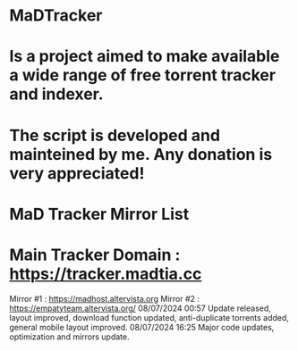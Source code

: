# MaDTracker
# Is a project aimed to make available a wide range of free torrent tracker and indexer. 
# The script is developed and mainteined by me. Any donation is very appreciated!
# MaD Tracker Mirror List
# Main Tracker Domain : https://tracker.madtia.cc
Mirror #1 : https://madhost.altervista.org
Mirror #2 : https://empatyteam.altervista.org/
08/07/2024 00:57 Update released, layout improved, download function updated, anti-duplicate torrents added, general mobile layout improved.
08/07/2024 16:25 Major code updates, optimization and mirrors update.
